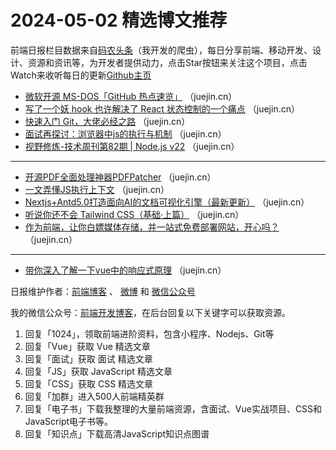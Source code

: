 # 2024-05-02 精选博文推荐

前端日报栏目数据来自[码农头条](http://toutiao.qdkfweb.cn/)（我开发的爬虫），每日分享前端、移动开发、设计、资源和资讯等，为开发者提供动力，点击Star按钮来关注这个项目，点击Watch来收听每日的更新[Github主页](https://github.com/kujian/frontendDaily)
* [微软开源 MS-DOS「GitHub 热点速览」](https://juejin.cn/post/7363220159505104923) （juejin.cn）
* [写了一个妖 hook 也许解决了 React 状态控制的一个痛点](https://juejin.cn/post/7363287221879898148) （juejin.cn）
* [快速入门 Git，大佬必经之路](https://juejin.cn/post/7362814338531819555) （juejin.cn）
* [面试再探讨：浏览器中js的执行与机制](https://juejin.cn/post/7363517510765232162) （juejin.cn）
* [视野修炼-技术周刊第82期 | Node.js v22](https://juejin.cn/post/7363091659104223267) （juejin.cn）

***
* [开源PDF全面处理神器PDFPatcher](https://juejin.cn/post/7363239354199982131) （juejin.cn）
* [一文弄懂JS执行上下文](https://juejin.cn/post/7363453558030762020) （juejin.cn）
* [Nextjs+Antd5.0打造面向AI的文档可视化引擎（最新更新）](https://juejin.cn/post/7363459456146145314) （juejin.cn）
* [听说你还不会 Tailwind CSS（基础·上篇）](https://juejin.cn/post/7363534953651257353) （juejin.cn）
* [作为前端，让你白嫖媒体存储，并一站式免费部署网站，开心吗？](https://juejin.cn/post/7363091659103502371) （juejin.cn）

***
* [带你深入了解一下vue中的响应式原理](https://juejin.cn/post/7362743871979733007) （juejin.cn）

日报维护作者：[前端博客](https://qdkfweb.cn/) 、 [微博](http://weibo.com/kujian) 和 [微信公众号](https://open.weixin.qq.com/qr/code?username=caibaojian_com)

我的微信公众号：[前端开发博客](https://open.weixin.qq.com/qr/code?username=caibaojian_com)，在后台回复以下关键字可以获取资源。

1. 回复「1024」，领取前端进阶资料，包含小程序、Nodejs、Git等
2. 回复「Vue」获取 Vue 精选文章
3. 回复「面试」获取 面试 精选文章
4. 回复「JS」获取 JavaScript 精选文章
5. 回复「CSS」获取 CSS 精选文章
6. 回复「加群」进入500人前端精英群
7. 回复「电子书」下载我整理的大量前端资源，含面试、Vue实战项目、CSS和JavaScript电子书等。
8. 回复「知识点」下载高清JavaScript知识点图谱